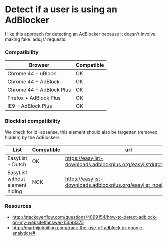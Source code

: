 # Detect if a user is using an AdBlocker

I like this approach for detecting an AdBlocker because it doesn't involve making fake 'ads.js' requests.

### Compatibility

| Browser | Compatible |
| ------- | ---------- |
| Chrome 44 + uBlock | OK |
| Chrome 44 + AdBlock | OK |
| Chrome 44 + AdBlock Plus | OK |
| Firefox + AdBlock Plus | OK |
| IE9 + AdBlock Plus | OK |

### Blocklist compatibility

We check for id=adsense, this element should also be targetten (removed, hidden) by the AdBlockers

| List | Compatible | url |
| ---- | ---------- | --- |
| EasyList + Dutch | OK | https://easylist-downloads.adblockplus.org/easylistdutch+easylist.txt |
| EasyList without element hiding | NOK | https://easylist-downloads.adblockplus.org/easylist_noelemhide.txt |


### Resources

- http://stackoverflow.com/questions/4869154/how-to-detect-adblock-on-my-website#answer-15093375
- http://marthijnhoiting.com/track-the-use-of-adblock-in-google-analytics/#
